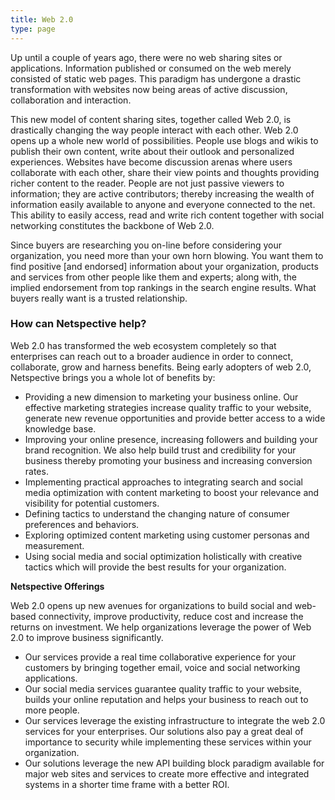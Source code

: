 ```yaml
---
title: Web 2.0
type: page
---
```

Up until a couple of years ago, there were no web sharing sites or applications. Information published or consumed on the web merely consisted of static web pages. This paradigm has undergone a drastic transformation with websites now being areas of active discussion, collaboration and interaction.

This new model of content sharing sites, together called Web 2.0, is drastically changing the way people interact with each other. Web 2.0 opens up a whole new world of possibilities. People use blogs and wikis to publish their own content, write about their outlook and personalized experiences. Websites have become discussion arenas where users collaborate with each other, share their view points and thoughts providing richer content to the reader. People are not just passive viewers to information; they are active contributors; thereby increasing the wealth of information easily available to anyone and everyone connected to the net. This ability to easily access, read and write rich content together with social networking constitutes the backbone of Web 2.0.

Since buyers are researching you on-line before considering your organization, you need more than your own horn blowing. You want them to find positive [and endorsed] information about your organization, products and services from other people like them and experts; along with, the implied endorsement from top rankings in the search engine results. What buyers really want is a trusted relationship.

### How can Netspective help?

Web 2.0 has transformed the web ecosystem completely so that enterprises can reach out to a broader audience in order to connect, collaborate, grow and harness benefits. Being early adopters of web 2.0, Netspective brings you a whole lot of benefits by:

* Providing a new dimension to marketing your business online. Our effective marketing strategies increase quality traffic to your website, generate new revenue opportunities and provide better access to a wide knowledge base.
* Improving your online presence, increasing followers and building your brand recognition. We also help build trust and credibility for your business thereby promoting your business and increasing conversion rates.
* Implementing practical approaches to integrating search and social media optimization with content marketing to boost your relevance and visibility for potential customers.
* Defining tactics to understand the changing nature of consumer preferences and behaviors.
* Exploring optimized content marketing using customer personas and measurement.
* Using social media and social optimization holistically with creative tactics which will provide the best results for your organization.


**Netspective Offerings**

Web 2.0 opens up new avenues for organizations to build social and web-based connectivity, improve productivity, reduce cost and increase the returns on investment. We help organizations leverage the power of Web 2.0 to improve business significantly.

* Our services provide a real time collaborative experience for your customers by bringing together email, voice and social networking applications.
* Our social media services guarantee quality traffic to your website, builds your online reputation and helps your business to reach out to more people.
* Our services leverage the existing infrastructure to integrate the web 2.0 services for your enterprises. Our solutions also pay a great deal of importance to security while implementing these services within your organization.
* Our solutions leverage the new API building block paradigm available for major web sites and services to create more effective and integrated systems in a shorter time frame with a better ROI.

